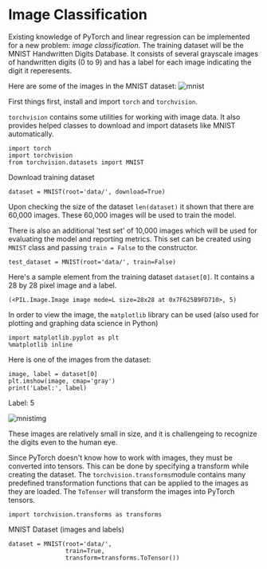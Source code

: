 # Image Classification
Existing knowledge of PyTorch and linear regression can be implemented for a new problem: *image classification*. The training dataset will be the MNIST Handwritten Digits Database. It consists of several grayscale images of handwritten digits (0 to 9) and has a label for each image indicating the digit it reperesents. 

Here are some of the images in the MNIST dataset:
![mnist](https://i.imgur.com/CAYnuo1.jpg)

First things first, install and import `torch` and `torchvision`. 

`torchvision` contains some utilities for working with image data. It also provides helped classes to download and import datasets like MNIST automatically. 
```
import torch
import torchvision
from torchvision.datasets import MNIST
```
Download training dataset
```
dataset = MNIST(root='data/', download=True)
```
Upon checking the size of the dataset `len(dataset)` it shown that there are 60,000 images. These 60,000 images will be used to train the model. 

There is also an additional 'test set' of 10,000 images which will be used for evaluating the model and reporting metrics. This set can be created using `MNIST` class and passing `train = False` to the constructor.
```
test_dataset = MNIST(root='data/', train=False)
```
Here's a sample element from the training dataset `dataset[0]`. It contains a 28 by 28 pixel image and a label. 
```
(<PIL.Image.Image image mode=L size=28x28 at 0x7F625B9FD710>, 5)
```
In order to view the image, the `matplotlib` library can be used (also used for plotting and graphing data science in Python)
```
import matplotlib.pyplot as plt
%matplotlib inline
```
Here is one of the images from the dataset:
```
image, label = dataset[0]
plt.imshow(image, cmap='gray')
print('Label:', label)
```
Label: 5

![mnistimg](https://miro.medium.com/max/704/1*GlZuwzO-dMXxyEHO65Ha_A.png)

These images are relatively small in size, and it is challengeing to recognize the digits even to the human eye. 

Since PyTorch doesn't know how to work with images, they must be converted into tensors. This can be done by specifying a transform while creating the dataset. The `torchvision.transforms`module contains many predefined transformation functions that can be applied to the images as they are loaded. The `ToTenser` will transform the images into PyTorch tensors. 
```
import torchvision.transforms as transforms
```
MNIST Dataset (images and labels)
```
dataset = MNIST(root='data/', 
                train=True,
                transform=transforms.ToTensor())
```
